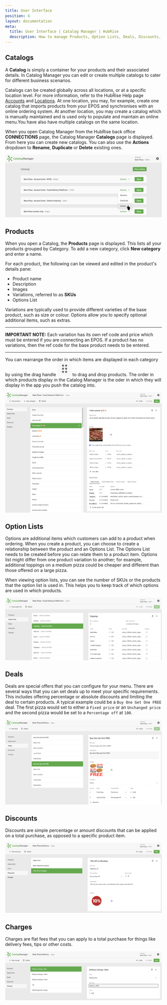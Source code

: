 ```yaml
---
title: User Interface
position: 4
layout: documentation
meta:
  title: User Interface | Catalog Manager | HubRise
  description: How to manage Products, Option Lists, Deals, Discounts, Charges. Synchronise catalogs between your EPOS and your apps.
---
```


## Catalogs

A **Catalog** is simply a container for your products and their associated details.  In Catalog Manager you can edit or create multiple catalogs to cater for different business scenarios. 

Catalogs can be created globally across all locations, or at a specific location level. For more information, refer to the HubRise Help page [Accounts](https://www.hubrise.com/docs/account) and [Locations](https://www.hubrise.com/docs/locations).  At one location, you may, for example, create one catalog that imports products from your EPOS and synchronises with an online ordering system.  At another location, you may create a catalog which is manually maintained and is used only to populate and maintain an online menu.You have also have multiple catalogs on the same location.

When you open Catalog Manager from the HubRise back office **CONNECTIONS** page, the Catalog Manager **Catalogs** page is displayed.  From here you can create new catalogs. You can also use the **Actions** dropdown to **Rename**, **Duplicate** or **Delete** existing ones.

![Catalog Manager Catalog list](../images/001-en-2x-catalog-list.png)

## Products

When you open a Catalog, the **Products** page is displayed.  This lists all your products grouped by Category. To add a new category, click **New category** and enter a name.  

For each product, the following can be viewed and edited in the product's details pane:

- Product name
- Description
- Images
- Variations, referred to as **SKUs**
- Options List

Variations are typically used to provide different varieties of the base product, such as size or colour.  Options allow you to specify optional additional items, such as extras.

---

**IMPORTANT NOTE:** Each variation has its own ref code and price which must be entered if you are connecting an EPOS. If a product has no variations, then the ref code for the base product needs to be entered.

---

You can rearrange the order in which items are displayed in each category by using the drag handle <InlineImage width="20" height="20">![Down arrow icon](../images/15-drag-drop.png)</InlineImage> to drag and drop products. The order in which products display in the Catalog Manager is the oder in which they will display in the app you push the catalog into.

![Catalog Manager Product List](../images/002-en-2x-product-list.png)

## Option Lists

Options are additional items which customers can add to a product when ordering.  When you create a product, you can choose to create a relationship between the product and an Options List. The Options List needs to be created before you can relate them to a product item. Options list might differ from one product variation to another; for example, additional toppings on a medium pizza could be cheaper and different than those offered on a large pizza.

When viewing option lists, you can see the number of SKUs or the products that the option list is used in. This helps you to keep track of which options are used in which products.

![Catalog Manager Options List](../images/003-en-2x-option-lists.png)

## Deals

Deals are special offers that you can configure for your menu. There are several ways that you can set deals up to meet your specific requirements. This includes offering percentage or absolute discounts and limiting the deal to certain products. A typical example could be a `Buy One Get One FREE` deal. The first pizza would set to either a `Fixed price` or an `Unchanged price` and the second pizza would be set to a `Percentage off` at `100`.

![Catalog Manager Deals list](../images/005-en-2x-deals-list.png)

## Discounts

Discounts are simple percentage or amount discounts that can be applied on a total purchase, as opposed to a specific product item.

![Catalog Manager Discounts list](../images/006-en-2x-discounts-list.png)

## Charges

Charges are flat fees that you can apply to a total purchase for things like delivery fees, tips or other costs.

![Catalog Manager Charges list](../images/007-en-2x-charges-list.png)



